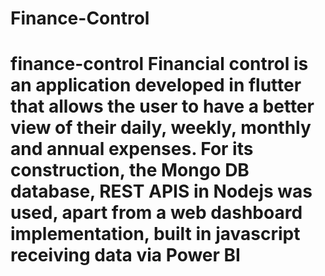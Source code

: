 # Finance-Control
 # finance-control Financial control is an application developed in flutter that allows the user to have a better view of their daily, weekly, monthly and annual expenses. For its construction, the Mongo DB database, REST APIS in Nodejs was used, apart from a web dashboard implementation, built in javascript receiving data via Power BI
